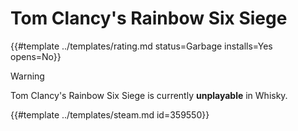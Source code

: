# Tom Clancy's Rainbow Six Siege
<!-- script:Aliases [
    "Rainbow Six Siege Steam",
    "Rainbow Six Siege"
] -->

{{#template ../templates/rating.md status=Garbage installs=Yes opens=No}}

> [!WARNING]
> Tom Clancy's Rainbow Six Siege is currently **unplayable** in Whisky.

{{#template ../templates/steam.md id=359550}}
